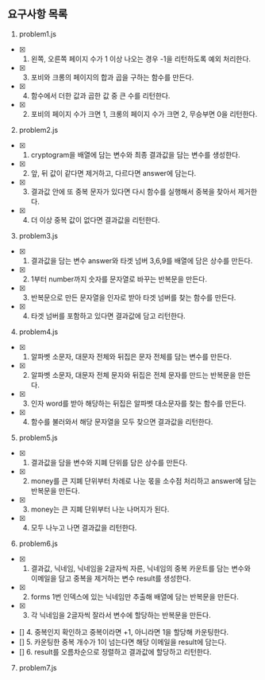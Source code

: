## 요구사항 목록

1. problem1.js

- [x] 1. 왼쪽, 오른쪽 페이지 수가 1 이상 나오는 경우 -1을 리턴하도록 예외 처리한다.
- [x] 3. 포비와 크롱의 페이지의 합과 곱을 구하는 함수를 만든다.
- [x] 4. 함수에서 더한 값과 곱한 값 중 큰 수를 리턴한다.
- [x] 2. 포비의 페이지 수가 크면 1, 크롱의 페이지 수가 크면 2, 무승부면 0을 리턴한다.

2. problem2.js

- [x] 1. cryptogram을 배열에 담는 변수와 최종 결과값을 담는 변수를 생성한다.
- [x] 2. 앞, 뒤 값이 같다면 제거하고, 다르다면 answer에 담는다.
- [x] 3. 결과값 안에 또 중복 문자가 있다면 다시 함수를 실행해서 중복을 찾아서 제거한다.
- [x] 4. 더 이상 중복 값이 없다면 결과값을 리턴한다.

3. problem3.js

- [x] 1. 결과값을 담는 변수 answer와 타겟 넘버 3,6,9를 배열에 담은 상수를 만든다.
- [x] 2. 1부터 number까지 숫자를 문자열로 바꾸는 반복문을 만든다.
- [x] 3. 반복문으로 만든 문자열을 인자로 받아 타겟 넘버를 찾는 함수를 만든다.
- [x] 4. 타겟 넘버를 포함하고 있다면 결과값에 담고 리턴한다.

4. problem4.js

- [x] 1. 알파벳 소문자, 대문자 전체와 뒤집은 문자 전체를 담는 변수를 만든다.
- [x] 2. 알파벳 소문자, 대문자 전체 문자와 뒤집은 전체 문자를 만드는 반복문을 만든다.
- [x] 3. 인자 word를 받아 해당하는 뒤집은 알파벳 대소문자를 찾는 함수를 만든다.
- [x] 4. 함수를 불러와서 해당 문자열을 모두 찾으면 결과값을 리턴한다.

5. problem5.js

- [x] 1. 결과값을 담을 변수와 지폐 단위를 담은 상수를 만든다.
- [x] 2. money를 큰 지폐 단위부터 차례로 나눈 몫을 소수점 처리하고 answer에 담는 반복문을 만든다.
- [x] 3. money는 큰 지폐 단위부터 나눈 나머지가 된다.
- [x] 4. 모두 나누고 나면 결과값을 리턴한다.

6. problem6.js

- [x] 1. 결과값, 닉네임, 닉네임을 2글자씩 자른, 닉네임의 중복 카운트를 담는 변수와 이메일을 담고 중복을 제거하는 변수 result를 생성한다.
- [x] 2. forms 1번 인덱스에 있는 닉네임만 추출해 배열에 담는 반복문을 만든다.
- [x] 3. 각 닉네임을 2글자씩 잘라서 변수에 할당하는 반복문을 만든다.
- [] 4. 중복인지 확인하고 중복이라면 +1, 아니라면 1을 할당해 카운팅한다.
- [] 5. 카운팅한 중복 개수가 1이 넘는다면 해당 이메일을 result에 담는다.
- [] 6. result를 오름차순으로 정렬하고 결과값에 할당하고 리턴한다.

7. problem7.js
